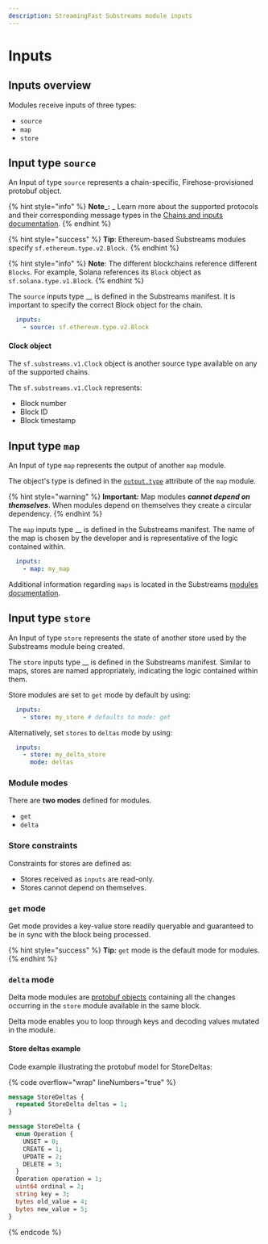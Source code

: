 ```yaml
---
description: StreamingFast Substreams module inputs
---
```


# Inputs

## Inputs overview

Modules receive inputs of three types:&#x20;

* `source`
* `map`
* `store`

## Input type `source`

An Input of type `source` represents a chain-specific, Firehose-provisioned protobuf object.

{% hint style="info" %}
**Note**_**:** _ Learn more about the supported protocols and their corresponding message types in the [Chains and inputs documentation](../../reference-and-specs/chains-and-endpoints.md).
{% endhint %}

{% hint style="success" %}
**Tip**: Ethereum-based Substreams modules specify `sf.ethereum.type.v2.Block.`&#x20;
{% endhint %}

{% hint style="info" %}
**Note**: The different blockchains reference different `Blocks`. For example, Solana references its `Block` object as `sf.solana.type.v1.Block`.&#x20;
{% endhint %}

The `source` inputs type __ is defined in the Substreams manifest. It is important to specify the correct Block object for the chain.

```yaml
  inputs:
    - source: sf.ethereum.type.v2.Block
```

#### Clock object

The `sf.substreams.v1.Clock` object is another source type available on any of the supported chains.

The `sf.substreams.v1.Clock` represents:

* Block number
* Block ID
* Block timestamp

## Input type `map`

An Input of type `map` represents the output of another `map` module.&#x20;

The object's type is defined in the [`output.type`](../../reference-and-specs/manifests.md#modules-.output) attribute of the `map` module.&#x20;

{% hint style="warning" %}
**Important**_**:**_ Map modules _**cannot depend on themselves**_. When modules depend on themselves they create a circular dependency.
{% endhint %}

The `map` inputs type __ is defined in the Substreams manifest. The name of the map is chosen by the developer and is representative of the logic contained within.

```yaml
  inputs:
    - map: my_map
```

Additional information regarding `maps` is located in the Substreams [modules documentation](../../concepts-and-fundamentals/modules.md#the-map-module-type).

## Input type `store`

An Input of type `store` represents the state of another store used by the Substreams module being created.

The `store` inputs type __ is defined in the Substreams manifest. Similar to maps, stores are named appropriately, indicating the logic contained within them.

Store modules are set to `get` mode by default by using:

```yaml
  inputs:
    - store: my_store # defaults to mode: get
```

Alternatively, set `stores` to `deltas` mode by using:

```yaml
  inputs:
    - store: my_delta_store
      mode: deltas
```

### Module modes

There are **two modes** defined for modules.

* `get`
* `delta`

### Store constraints

Constraints for stores are defined as:

* Stores received as `inputs` are read-only.
* Stores cannot depend on themselves.

### `get` mode

Get mode provides a key-value store readily queryable and guaranteed to be in sync with the block being processed.&#x20;

{% hint style="success" %}
**Tip**_**:**_ `get` mode is the default mode for modules.
{% endhint %}

### `delta` mode

Delta mode modules are [protobuf objects](../../../proto/sf/substreams/v1/substreams.proto#L124) containing all the changes occurring in the `store` module available in the same block.&#x20;

Delta mode enables you to loop through keys and decoding values mutated in the module.

#### Store deltas example

Code example illustrating the protobuf model for StoreDeltas:

{% code overflow="wrap" lineNumbers="true" %}
```protobuf
message StoreDeltas {
  repeated StoreDelta deltas = 1;
}

message StoreDelta {
  enum Operation {
    UNSET = 0;
    CREATE = 1;
    UPDATE = 2;
    DELETE = 3;
  }
  Operation operation = 1;
  uint64 ordinal = 2;
  string key = 3;
  bytes old_value = 4;
  bytes new_value = 5;
}
```
{% endcode %}
